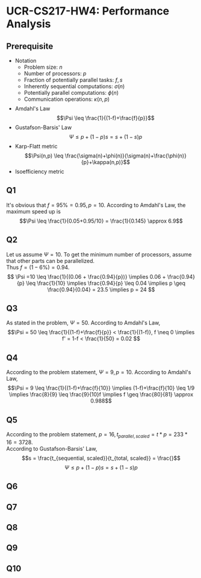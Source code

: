 # UCR-CS217-HW4: Performance Analysis

## Prerequisite
- Notation
    - Problem size: $n$
    - Number of processors: $p$
    - Fraction of potentially parallel tasks: $f,s$
    - Inherently sequential computations: $\sigma(n)$
    - Potentially parallel computations: $\phi(n)$
    - Communication operations: $\kappa(n,p)$
    $$$$
- Amdahl's Law
    $$\Psi \leq \frac{1}{(1-f)+\frac{f}{p}}$$
- Gustafson-Barsis' Law
    $$\Psi \leq p+(1-p)s= s+(1-s)p$$
- Karp-Flatt metric
    $$\Psi(n,p) \leq \frac{\sigma(n)+\phi(n)}{\sigma(n)+\frac{\phi(n)}{p}+\kappa(n,p)}$$
- Isoefficiency metric

## Q1
It's obvious that $f=95\%=0.95, p=10$. According to Amdahl's Law, the maximum speed up is
$$\Psi \leq \frac{1}{0.05+0.95/10} = \frac{1}{0.145} \approx 6.9$$

## Q2
Let us assume $\Psi=10$. To get the minimum number of processors, assume that other parts can be parallelized.  
Thus $f=(1-6\%)=0.94$.
$$
    \Psi =10 \leq \frac{1}{(0.06 + \frac{0.94}{p})} 
    \implies 0.06 + \frac{0.94}{p} \leq \frac{1}{10} 
    \implies \frac{0.94}{p} \leq 0.04 
    \implies p \geq \frac{0.94}{0.04} = 23.5
    \implies p = 24
$$ 

## Q3
As stated in the problem, $\Psi = 50$. According to Amdahl's Law,
$$\Psi = 50 \leq \frac{1}{(1-f)+\frac{f}{p}} < \frac{1}{(1-f)}, f \neq 0 
\implies f' = 1-f < \frac{1}{50} = 0.02 $$

## Q4
According to the problem statement, $\Psi=9, p=10$. According to Amdahl's Law,
$$\Psi = 9 \leq \frac{1}{(1-f)+\frac{f}{10}} \implies (1-f)+\frac{f}{10} \leq 1/9 \implies \frac{8}{9} \leq \frac{9}{10}f \implies f \geq \frac{80}{81} \approx 0.988$$

## Q5
According to the problem statement, $p=16, t_{parallel, scaled} = t*p = 233*16 = 3728$.  
According to Gustafson-Barsis' Law, 
$$s = \frac{t_{sequential, scaled}}{t_{total, scaled}} = \frac{}$$
$$\Psi \leq p+(1-p)s= s+(1-s)p$$

## Q6

## Q7

## Q8

## Q9

## Q10
